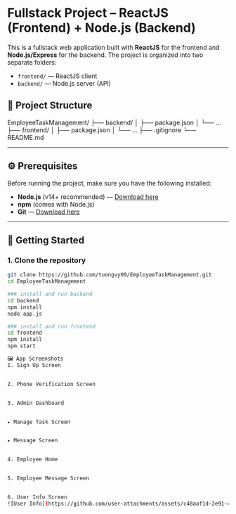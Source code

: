 # Fullstack Project – ReactJS (Frontend) + Node.js (Backend)

This is a fullstack web application built with **ReactJS** for the frontend and **Node.js/Express** for the backend. The project is organized into two separate folders:

- `frontend/` — ReactJS client
- `backend/` — Node.js server (API)

## 📁 Project Structure
EmployeeTaskManagement/
├── backend/
│ ├── package.json
│ └── ...
├── frontend/
│ ├── package.json
│ └── ...
├── .gitignore
└── README.md

---

## ⚙️ Prerequisites

Before running the project, make sure you have the following installed:

- **Node.js** (v14+ recommended) — [Download here](https://nodejs.org/)
- **npm** (comes with Node.js)
- **Git** — [Download here](https://git-scm.com/)

---

## 🚀 Getting Started

### 1. Clone the repository

```bash
git clone https://github.com/tuongvy09/EmployeeTaskManagement.git
cd EmployeeTaskManagement

### install and run backend
cd backend
npm install
node app.js

### install and run frontend
cd frontend
npm install
npm start

🖼️ App Screenshots
1. Sign Up Screen


2. Phone Verification Screen


3. Admin Dashboard


▸ Manage Task Screen


▸ Message Screen


4. Employee Home


5. Employee Message Screen


6. User Info Screen
![User Info](https://github.com/user-attachments/assets/c48aaf1d-2e91-4a08-89e7-4677098e69d5)



